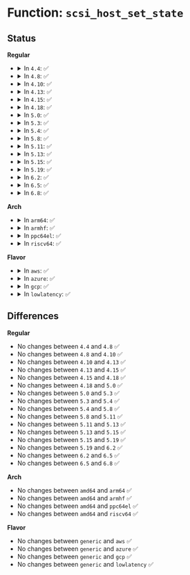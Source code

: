 # Function: <code>scsi_host_set_state</code>

## Status
<b>Regular</b>
<ul>
<li>
<details>
<summary>In <code>4.4</code>: ✅</summary>

```c
int scsi_host_set_state(struct Scsi_Host *shost, enum scsi_host_state state);
```

**Collision:** Unique Global

**Inline:** No

**Transformation:** False

**Instances:**

```
In drivers/scsi/hosts.c (ffffffff815a7d90)
Location: drivers/scsi/hosts.c:66
Inline: False
Direct callers:
  - drivers/scsi/hosts.c:scsi_remove_host
  - drivers/scsi/hosts.c:scsi_remove_host
  - drivers/scsi/hosts.c:scsi_remove_host
  - drivers/scsi/hosts.c:scsi_remove_host
  - drivers/scsi/hosts.c:scsi_add_host_with_dma
  - drivers/scsi/scsi_error.c:scsi_schedule_eh
  - drivers/scsi/scsi_error.c:scsi_schedule_eh
  - drivers/scsi/scsi_error.c:scsi_eh_scmd_add
  - drivers/scsi/scsi_error.c:scsi_eh_scmd_add
  - drivers/scsi/scsi_error.c:scsi_error_handler
  - drivers/scsi/scsi_error.c:scsi_error_handler
  - drivers/scsi/scsi_error.c:scsi_error_handler
  - drivers/scsi/scsi_error.c:scsi_error_handler
  - drivers/scsi/scsi_error.c:scsi_error_handler
  - drivers/scsi/scsi_sysfs.c:store_shost_state
```
**Symbols:**

```
ffffffff815a7d90-ffffffff815a7e78: scsi_host_set_state (STB_GLOBAL)
```
</details>
</li>
<li>
<details>
<summary>In <code>4.8</code>: ✅</summary>

```c
int scsi_host_set_state(struct Scsi_Host *shost, enum scsi_host_state state);
```

**Collision:** Unique Global

**Inline:** No

**Transformation:** False

**Instances:**

```
In drivers/scsi/hosts.c (ffffffff815ffc10)
Location: drivers/scsi/hosts.c:66
Inline: False
Direct callers:
  - drivers/scsi/hosts.c:scsi_add_host_with_dma
  - drivers/scsi/hosts.c:scsi_remove_host
  - drivers/scsi/hosts.c:scsi_remove_host
  - drivers/scsi/hosts.c:scsi_remove_host
  - drivers/scsi/hosts.c:scsi_remove_host
  - drivers/scsi/scsi_error.c:scsi_error_handler
  - drivers/scsi/scsi_error.c:scsi_error_handler
  - drivers/scsi/scsi_error.c:scsi_error_handler
  - drivers/scsi/scsi_error.c:scsi_error_handler
  - drivers/scsi/scsi_error.c:scsi_error_handler
  - drivers/scsi/scsi_error.c:scsi_eh_scmd_add
  - drivers/scsi/scsi_error.c:scsi_eh_scmd_add
  - drivers/scsi/scsi_error.c:scsi_schedule_eh
  - drivers/scsi/scsi_error.c:scsi_schedule_eh
  - drivers/scsi/scsi_sysfs.c:store_shost_state
```
**Symbols:**

```
ffffffff815ffc10-ffffffff815ffcf8: scsi_host_set_state (STB_GLOBAL)
```
</details>
</li>
<li>
<details>
<summary>In <code>4.10</code>: ✅</summary>

```c
int scsi_host_set_state(struct Scsi_Host *shost, enum scsi_host_state state);
```

**Collision:** Unique Global

**Inline:** No

**Transformation:** False

**Instances:**

```
In drivers/scsi/hosts.c (ffffffff8162f270)
Location: drivers/scsi/hosts.c:66
Inline: False
Direct callers:
  - drivers/scsi/hosts.c:scsi_add_host_with_dma
  - drivers/scsi/hosts.c:scsi_remove_host
  - drivers/scsi/hosts.c:scsi_remove_host
  - drivers/scsi/hosts.c:scsi_remove_host
  - drivers/scsi/hosts.c:scsi_remove_host
  - drivers/scsi/scsi_error.c:scsi_error_handler
  - drivers/scsi/scsi_error.c:scsi_error_handler
  - drivers/scsi/scsi_error.c:scsi_error_handler
  - drivers/scsi/scsi_error.c:scsi_error_handler
  - drivers/scsi/scsi_error.c:scsi_error_handler
  - drivers/scsi/scsi_error.c:scsi_eh_scmd_add
  - drivers/scsi/scsi_error.c:scsi_eh_scmd_add
  - drivers/scsi/scsi_error.c:scsi_schedule_eh
  - drivers/scsi/scsi_error.c:scsi_schedule_eh
  - drivers/scsi/scsi_sysfs.c:store_shost_state
```
**Symbols:**

```
ffffffff8162f270-ffffffff8162f358: scsi_host_set_state (STB_GLOBAL)
```
</details>
</li>
<li>
<details>
<summary>In <code>4.13</code>: ✅</summary>

```c
int scsi_host_set_state(struct Scsi_Host *shost, enum scsi_host_state state);
```

**Collision:** Unique Global

**Inline:** No

**Transformation:** False

**Instances:**

```
In drivers/scsi/hosts.c (ffffffff81644050)
Location: drivers/scsi/hosts.c:66
Inline: False
Direct callers:
  - drivers/scsi/hosts.c:scsi_add_host_with_dma
  - drivers/scsi/hosts.c:scsi_remove_host
  - drivers/scsi/hosts.c:scsi_remove_host
  - drivers/scsi/hosts.c:scsi_remove_host
  - drivers/scsi/hosts.c:scsi_remove_host
  - drivers/scsi/scsi_error.c:scsi_error_handler
  - drivers/scsi/scsi_error.c:scsi_error_handler
  - drivers/scsi/scsi_error.c:scsi_error_handler
  - drivers/scsi/scsi_error.c:scsi_error_handler
  - drivers/scsi/scsi_error.c:scsi_error_handler
  - drivers/scsi/scsi_error.c:scsi_eh_scmd_add
  - drivers/scsi/scsi_error.c:scsi_eh_scmd_add
  - drivers/scsi/scsi_error.c:scsi_schedule_eh
  - drivers/scsi/scsi_error.c:scsi_schedule_eh
  - drivers/scsi/scsi_sysfs.c:store_shost_state
```
**Symbols:**

```
ffffffff81644050-ffffffff8164412e: scsi_host_set_state (STB_GLOBAL)
```
</details>
</li>
<li>
<details>
<summary>In <code>4.15</code>: ✅</summary>

```c
int scsi_host_set_state(struct Scsi_Host *shost, enum scsi_host_state state);
```

**Collision:** Unique Global

**Inline:** No

**Transformation:** False

**Instances:**

```
In drivers/scsi/hosts.c (ffffffff816acff0)
Location: drivers/scsi/hosts.c:66
Inline: False
Direct callers:
  - drivers/scsi/hosts.c:scsi_add_host_with_dma
  - drivers/scsi/hosts.c:scsi_remove_host
  - drivers/scsi/hosts.c:scsi_remove_host
  - drivers/scsi/hosts.c:scsi_remove_host
  - drivers/scsi/hosts.c:scsi_remove_host
  - drivers/scsi/scsi_error.c:scsi_error_handler
  - drivers/scsi/scsi_error.c:scsi_error_handler
  - drivers/scsi/scsi_error.c:scsi_error_handler
  - drivers/scsi/scsi_error.c:scsi_error_handler
  - drivers/scsi/scsi_error.c:scsi_error_handler
  - drivers/scsi/scsi_error.c:scsi_eh_scmd_add
  - drivers/scsi/scsi_error.c:scsi_eh_scmd_add
  - drivers/scsi/scsi_error.c:scsi_schedule_eh
  - drivers/scsi/scsi_error.c:scsi_schedule_eh
  - drivers/scsi/scsi_sysfs.c:store_shost_state
```
**Symbols:**

```
ffffffff816acff0-ffffffff816ad0d4: scsi_host_set_state (STB_GLOBAL)
```
</details>
</li>
<li>
<details>
<summary>In <code>4.18</code>: ✅</summary>

```c
int scsi_host_set_state(struct Scsi_Host *shost, enum scsi_host_state state);
```

**Collision:** Unique Global

**Inline:** No

**Transformation:** False

**Instances:**

```
In drivers/scsi/hosts.c (ffffffff816e9c00)
Location: drivers/scsi/hosts.c:72
Inline: False
Direct callers:
  - drivers/scsi/hosts.c:scsi_add_host_with_dma
  - drivers/scsi/hosts.c:scsi_remove_host
  - drivers/scsi/hosts.c:scsi_remove_host
  - drivers/scsi/hosts.c:scsi_remove_host
  - drivers/scsi/hosts.c:scsi_remove_host
  - drivers/scsi/scsi_error.c:scsi_error_handler
  - drivers/scsi/scsi_error.c:scsi_error_handler
  - drivers/scsi/scsi_error.c:scsi_error_handler
  - drivers/scsi/scsi_error.c:scsi_error_handler
  - drivers/scsi/scsi_error.c:scsi_error_handler
  - drivers/scsi/scsi_error.c:scsi_eh_scmd_add
  - drivers/scsi/scsi_error.c:scsi_eh_scmd_add
  - drivers/scsi/scsi_error.c:scsi_schedule_eh
  - drivers/scsi/scsi_error.c:scsi_schedule_eh
  - drivers/scsi/scsi_sysfs.c:store_shost_state
```
**Symbols:**

```
ffffffff816e9c00-ffffffff816e9cde: scsi_host_set_state (STB_GLOBAL)
```
</details>
</li>
<li>
<details>
<summary>In <code>5.0</code>: ✅</summary>

```c
int scsi_host_set_state(struct Scsi_Host *shost, enum scsi_host_state state);
```

**Collision:** Unique Global

**Inline:** No

**Transformation:** False

**Instances:**

```
In drivers/scsi/hosts.c (ffffffff8170d6d0)
Location: drivers/scsi/hosts.c:72
Inline: False
Direct callers:
  - drivers/scsi/hosts.c:scsi_add_host_with_dma
  - drivers/scsi/hosts.c:scsi_remove_host
  - drivers/scsi/hosts.c:scsi_remove_host
  - drivers/scsi/hosts.c:scsi_remove_host
  - drivers/scsi/hosts.c:scsi_remove_host
  - drivers/scsi/scsi_error.c:scsi_error_handler
  - drivers/scsi/scsi_error.c:scsi_error_handler
  - drivers/scsi/scsi_error.c:scsi_error_handler
  - drivers/scsi/scsi_error.c:scsi_error_handler
  - drivers/scsi/scsi_error.c:scsi_error_handler
  - drivers/scsi/scsi_error.c:scsi_eh_scmd_add
  - drivers/scsi/scsi_error.c:scsi_eh_scmd_add
  - drivers/scsi/scsi_error.c:scsi_schedule_eh
  - drivers/scsi/scsi_error.c:scsi_schedule_eh
  - drivers/scsi/scsi_sysfs.c:store_shost_state
```
**Symbols:**

```
ffffffff8170d6d0-ffffffff8170d7b5: scsi_host_set_state (STB_GLOBAL)
```
</details>
</li>
<li>
<details>
<summary>In <code>5.3</code>: ✅</summary>

```c
int scsi_host_set_state(struct Scsi_Host *shost, enum scsi_host_state state);
```

**Collision:** Unique Global

**Inline:** No

**Transformation:** False

**Instances:**

```
In drivers/scsi/hosts.c (ffffffff81748db0)
Location: drivers/scsi/hosts.c:73
Inline: False
Direct callers:
  - drivers/scsi/hosts.c:scsi_add_host_with_dma
  - drivers/scsi/hosts.c:scsi_remove_host
  - drivers/scsi/hosts.c:scsi_remove_host
  - drivers/scsi/hosts.c:scsi_remove_host
  - drivers/scsi/hosts.c:scsi_remove_host
  - drivers/scsi/scsi_error.c:scsi_error_handler
  - drivers/scsi/scsi_error.c:scsi_error_handler
  - drivers/scsi/scsi_error.c:scsi_error_handler
  - drivers/scsi/scsi_error.c:scsi_error_handler
  - drivers/scsi/scsi_error.c:scsi_error_handler
  - drivers/scsi/scsi_error.c:scsi_eh_scmd_add
  - drivers/scsi/scsi_error.c:scsi_eh_scmd_add
  - drivers/scsi/scsi_error.c:scsi_schedule_eh
  - drivers/scsi/scsi_error.c:scsi_schedule_eh
  - drivers/scsi/scsi_sysfs.c:store_shost_state
```
**Symbols:**

```
ffffffff81748db0-ffffffff81748ea5: scsi_host_set_state (STB_GLOBAL)
```
</details>
</li>
<li>
<details>
<summary>In <code>5.4</code>: ✅</summary>

```c
int scsi_host_set_state(struct Scsi_Host *shost, enum scsi_host_state state);
```

**Collision:** Unique Global

**Inline:** No

**Transformation:** False

**Instances:**

```
In drivers/scsi/hosts.c (ffffffff8176cf00)
Location: drivers/scsi/hosts.c:73
Inline: False
Direct callers:
  - drivers/scsi/hosts.c:scsi_add_host_with_dma
  - drivers/scsi/hosts.c:scsi_remove_host
  - drivers/scsi/hosts.c:scsi_remove_host
  - drivers/scsi/hosts.c:scsi_remove_host
  - drivers/scsi/hosts.c:scsi_remove_host
  - drivers/scsi/scsi_error.c:scsi_error_handler
  - drivers/scsi/scsi_error.c:scsi_error_handler
  - drivers/scsi/scsi_error.c:scsi_error_handler
  - drivers/scsi/scsi_error.c:scsi_error_handler
  - drivers/scsi/scsi_error.c:scsi_error_handler
  - drivers/scsi/scsi_error.c:scsi_eh_scmd_add
  - drivers/scsi/scsi_error.c:scsi_eh_scmd_add
  - drivers/scsi/scsi_error.c:scsi_schedule_eh
  - drivers/scsi/scsi_error.c:scsi_schedule_eh
  - drivers/scsi/scsi_sysfs.c:store_shost_state
```
**Symbols:**

```
ffffffff8176cf00-ffffffff8176cff5: scsi_host_set_state (STB_GLOBAL)
```
</details>
</li>
<li>
<details>
<summary>In <code>5.8</code>: ✅</summary>

```c
int scsi_host_set_state(struct Scsi_Host *shost, enum scsi_host_state state);
```

**Collision:** Unique Global

**Inline:** No

**Transformation:** False

**Instances:**

```
In drivers/scsi/hosts.c (ffffffff8182f4c0)
Location: drivers/scsi/hosts.c:74
Inline: False
Direct callers:
  - drivers/scsi/hosts.c:scsi_add_host_with_dma
  - drivers/scsi/hosts.c:scsi_remove_host
  - drivers/scsi/hosts.c:scsi_remove_host
  - drivers/scsi/hosts.c:scsi_remove_host
  - drivers/scsi/hosts.c:scsi_remove_host
  - drivers/scsi/scsi_error.c:scsi_restart_operations
  - drivers/scsi/scsi_error.c:scsi_restart_operations
  - drivers/scsi/scsi_error.c:scsi_restart_operations
  - drivers/scsi/scsi_error.c:scsi_restart_operations
  - drivers/scsi/scsi_error.c:scsi_restart_operations
  - drivers/scsi/scsi_error.c:scsi_eh_scmd_add
  - drivers/scsi/scsi_error.c:scsi_eh_scmd_add
  - drivers/scsi/scsi_error.c:scsi_schedule_eh
  - drivers/scsi/scsi_error.c:scsi_schedule_eh
  - drivers/scsi/scsi_sysfs.c:store_shost_state
```
**Symbols:**

```
ffffffff8182f4c0-ffffffff8182f5b5: scsi_host_set_state (STB_GLOBAL)
```
</details>
</li>
<li>
<details>
<summary>In <code>5.11</code>: ✅</summary>

```c
int scsi_host_set_state(struct Scsi_Host *shost, enum scsi_host_state state);
```

**Collision:** Unique Global

**Inline:** No

**Transformation:** False

**Instances:**

```
In drivers/scsi/hosts.c (ffffffff818404f0)
Location: drivers/scsi/hosts.c:74
Inline: False
Direct callers:
  - drivers/scsi/hosts.c:scsi_add_host_with_dma
  - drivers/scsi/hosts.c:scsi_remove_host
  - drivers/scsi/hosts.c:scsi_remove_host
  - drivers/scsi/hosts.c:scsi_remove_host
  - drivers/scsi/hosts.c:scsi_remove_host
  - drivers/scsi/scsi_error.c:scsi_restart_operations
  - drivers/scsi/scsi_error.c:scsi_restart_operations
  - drivers/scsi/scsi_error.c:scsi_restart_operations
  - drivers/scsi/scsi_error.c:scsi_restart_operations
  - drivers/scsi/scsi_error.c:scsi_restart_operations
  - drivers/scsi/scsi_error.c:scsi_eh_scmd_add
  - drivers/scsi/scsi_error.c:scsi_eh_scmd_add
  - drivers/scsi/scsi_error.c:scsi_schedule_eh
  - drivers/scsi/scsi_error.c:scsi_schedule_eh
  - drivers/scsi/scsi_sysfs.c:store_shost_state
```
**Symbols:**

```
ffffffff818404f0-ffffffff818405e5: scsi_host_set_state (STB_GLOBAL)
```
</details>
</li>
<li>
<details>
<summary>In <code>5.13</code>: ✅</summary>

```c
int scsi_host_set_state(struct Scsi_Host *shost, enum scsi_host_state state);
```

**Collision:** Unique Global

**Inline:** No

**Transformation:** False

**Instances:**

```
In drivers/scsi/hosts.c (ffffffff81823730)
Location: drivers/scsi/hosts.c:74
Inline: False
Direct callers:
  - drivers/scsi/hosts.c:scsi_add_host_with_dma
  - drivers/scsi/hosts.c:scsi_remove_host
  - drivers/scsi/hosts.c:scsi_remove_host
  - drivers/scsi/hosts.c:scsi_remove_host
  - drivers/scsi/hosts.c:scsi_remove_host
  - drivers/scsi/scsi_error.c:scsi_eh_scmd_add
  - drivers/scsi/scsi_error.c:scsi_eh_scmd_add
  - drivers/scsi/scsi_error.c:scsi_schedule_eh
  - drivers/scsi/scsi_error.c:scsi_schedule_eh
  - drivers/scsi/scsi_sysfs.c:store_shost_state
```
**Symbols:**

```
ffffffff81823730-ffffffff81823825: scsi_host_set_state (STB_GLOBAL)
```
</details>
</li>
<li>
<details>
<summary>In <code>5.15</code>: ✅</summary>

```c
int scsi_host_set_state(struct Scsi_Host *shost, enum scsi_host_state state);
```

**Collision:** Unique Global

**Inline:** No

**Transformation:** False

**Instances:**

```
In drivers/scsi/hosts.c (ffffffff818ae060)
Location: drivers/scsi/hosts.c:74
Inline: False
Direct callers:
  - drivers/scsi/hosts.c:scsi_add_host_with_dma
  - drivers/scsi/hosts.c:scsi_remove_host
  - drivers/scsi/hosts.c:scsi_remove_host
  - drivers/scsi/hosts.c:scsi_remove_host
  - drivers/scsi/hosts.c:scsi_remove_host
  - drivers/scsi/scsi_error.c:scsi_eh_scmd_add
  - drivers/scsi/scsi_error.c:scsi_eh_scmd_add
  - drivers/scsi/scsi_error.c:scsi_schedule_eh
  - drivers/scsi/scsi_error.c:scsi_schedule_eh
  - drivers/scsi/scsi_sysfs.c:store_shost_state
```
**Symbols:**

```
ffffffff818ae060-ffffffff818ae155: scsi_host_set_state (STB_GLOBAL)
```
</details>
</li>
<li>
<details>
<summary>In <code>5.19</code>: ✅</summary>

```c
int scsi_host_set_state(struct Scsi_Host *shost, enum scsi_host_state state);
```

**Collision:** Unique Global

**Inline:** No

**Transformation:** False

**Instances:**

```
In drivers/scsi/hosts.c (ffffffff819f8f10)
Location: drivers/scsi/hosts.c:75
Inline: False
Direct callers:
  - drivers/scsi/hosts.c:scsi_add_host_with_dma
  - drivers/scsi/hosts.c:scsi_remove_host
  - drivers/scsi/hosts.c:scsi_remove_host
  - drivers/scsi/hosts.c:scsi_remove_host
  - drivers/scsi/hosts.c:scsi_remove_host
  - drivers/scsi/scsi_error.c:scsi_eh_scmd_add
  - drivers/scsi/scsi_error.c:scsi_eh_scmd_add
  - drivers/scsi/scsi_error.c:scsi_schedule_eh
  - drivers/scsi/scsi_error.c:scsi_schedule_eh
  - drivers/scsi/scsi_sysfs.c:store_shost_state
```
**Symbols:**

```
ffffffff819f8f10-ffffffff819f8fff: scsi_host_set_state (STB_GLOBAL)
```
</details>
</li>
<li>
<details>
<summary>In <code>6.2</code>: ✅</summary>

```c
int scsi_host_set_state(struct Scsi_Host *shost, enum scsi_host_state state);
```

**Collision:** Unique Global

**Inline:** No

**Transformation:** False

**Instances:**

```
In drivers/scsi/hosts.c (ffffffff81b76af0)
Location: drivers/scsi/hosts.c:75
Inline: False
Direct callers:
  - drivers/scsi/hosts.c:scsi_add_host_with_dma
  - drivers/scsi/hosts.c:scsi_remove_host
  - drivers/scsi/hosts.c:scsi_remove_host
  - drivers/scsi/hosts.c:scsi_remove_host
  - drivers/scsi/hosts.c:scsi_remove_host
  - drivers/scsi/scsi_error.c:scsi_eh_scmd_add
  - drivers/scsi/scsi_error.c:scsi_eh_scmd_add
  - drivers/scsi/scsi_error.c:scsi_schedule_eh
  - drivers/scsi/scsi_error.c:scsi_schedule_eh
  - drivers/scsi/scsi_sysfs.c:store_shost_state
```
**Symbols:**

```
ffffffff81b76af0-ffffffff81b76bdf: scsi_host_set_state (STB_GLOBAL)
```
</details>
</li>
<li>
<details>
<summary>In <code>6.5</code>: ✅</summary>

```c
int scsi_host_set_state(struct Scsi_Host *shost, enum scsi_host_state state);
```

**Collision:** Unique Global

**Inline:** No

**Transformation:** False

**Instances:**

```
In drivers/scsi/hosts.c (ffffffff81bca770)
Location: drivers/scsi/hosts.c:75
Inline: False
Direct callers:
  - drivers/scsi/hosts.c:scsi_add_host_with_dma
  - drivers/scsi/hosts.c:scsi_remove_host
  - drivers/scsi/hosts.c:scsi_remove_host
  - drivers/scsi/hosts.c:scsi_remove_host
  - drivers/scsi/hosts.c:scsi_remove_host
  - drivers/scsi/scsi_error.c:scsi_eh_scmd_add
  - drivers/scsi/scsi_error.c:scsi_eh_scmd_add
  - drivers/scsi/scsi_error.c:scsi_schedule_eh
  - drivers/scsi/scsi_error.c:scsi_schedule_eh
  - drivers/scsi/scsi_sysfs.c:store_shost_state
```
**Symbols:**

```
ffffffff81bca770-ffffffff81bca858: scsi_host_set_state (STB_GLOBAL)
```
</details>
</li>
<li>
<details>
<summary>In <code>6.8</code>: ✅</summary>

```c
int scsi_host_set_state(struct Scsi_Host *shost, enum scsi_host_state state);
```

**Collision:** Unique Global

**Inline:** No

**Transformation:** False

**Instances:**

```
In drivers/scsi/hosts.c (ffffffff81c1f3a0)
Location: drivers/scsi/hosts.c:75
Inline: False
Direct callers:
  - drivers/scsi/hosts.c:scsi_add_host_with_dma
  - drivers/scsi/hosts.c:scsi_remove_host
  - drivers/scsi/hosts.c:scsi_remove_host
  - drivers/scsi/hosts.c:scsi_remove_host
  - drivers/scsi/hosts.c:scsi_remove_host
  - drivers/scsi/scsi_error.c:scsi_eh_scmd_add
  - drivers/scsi/scsi_error.c:scsi_eh_scmd_add
  - drivers/scsi/scsi_error.c:scsi_schedule_eh
  - drivers/scsi/scsi_error.c:scsi_schedule_eh
  - drivers/scsi/scsi_sysfs.c:store_shost_state
```
**Symbols:**

```
ffffffff81c1f3a0-ffffffff81c1f488: scsi_host_set_state (STB_GLOBAL)
```
</details>
</li>
</ul>
<b>Arch</b>
<ul>
<li>
<details>
<summary>In <code>arm64</code>: ✅</summary>

```c
int scsi_host_set_state(struct Scsi_Host *shost, enum scsi_host_state state);
```

**Collision:** Unique Global

**Inline:** No

**Transformation:** False

**Instances:**

```
In drivers/scsi/hosts.c (ffff80001096f5e8)
Location: drivers/scsi/hosts.c:73
Inline: False
Direct callers:
  - drivers/scsi/hosts.c:scsi_add_host_with_dma
  - drivers/scsi/hosts.c:scsi_remove_host
  - drivers/scsi/hosts.c:scsi_remove_host
  - drivers/scsi/hosts.c:scsi_remove_host
  - drivers/scsi/hosts.c:scsi_remove_host
  - drivers/scsi/scsi_error.c:scsi_error_handler
  - drivers/scsi/scsi_error.c:scsi_error_handler
  - drivers/scsi/scsi_error.c:scsi_error_handler
  - drivers/scsi/scsi_error.c:scsi_error_handler
  - drivers/scsi/scsi_error.c:scsi_error_handler
  - drivers/scsi/scsi_error.c:scsi_eh_scmd_add
  - drivers/scsi/scsi_error.c:scsi_eh_scmd_add
  - drivers/scsi/scsi_error.c:scsi_eh_scmd_add
  - drivers/scsi/scsi_error.c:scsi_schedule_eh
  - drivers/scsi/scsi_error.c:scsi_schedule_eh
  - drivers/scsi/scsi_sysfs.c:store_shost_state
```
**Symbols:**

```
ffff80001096f5e8-ffff80001096f710: scsi_host_set_state (STB_GLOBAL)
```
</details>
</li>
<li>
<details>
<summary>In <code>armhf</code>: ✅</summary>

```c
int scsi_host_set_state(struct Scsi_Host *shost, enum scsi_host_state state);
```

**Collision:** Unique Global

**Inline:** No

**Transformation:** False

**Instances:**

```
In drivers/scsi/hosts.c (c0a44938)
Location: drivers/scsi/hosts.c:73
Inline: False
Direct callers:
  - drivers/scsi/hosts.c:scsi_add_host_with_dma
  - drivers/scsi/hosts.c:scsi_remove_host
  - drivers/scsi/hosts.c:scsi_remove_host
  - drivers/scsi/hosts.c:scsi_remove_host
  - drivers/scsi/hosts.c:scsi_remove_host
  - drivers/scsi/scsi_error.c:scsi_error_handler
  - drivers/scsi/scsi_error.c:scsi_error_handler
  - drivers/scsi/scsi_error.c:scsi_error_handler
  - drivers/scsi/scsi_error.c:scsi_error_handler
  - drivers/scsi/scsi_error.c:scsi_error_handler
  - drivers/scsi/scsi_error.c:scsi_eh_scmd_add
  - drivers/scsi/scsi_error.c:scsi_eh_scmd_add
  - drivers/scsi/scsi_error.c:scsi_schedule_eh
  - drivers/scsi/scsi_error.c:scsi_schedule_eh
  - drivers/scsi/scsi_sysfs.c:store_shost_state
```
**Symbols:**

```
c0a44938-c0a44a54: scsi_host_set_state (STB_GLOBAL)
```
</details>
</li>
<li>
<details>
<summary>In <code>ppc64el</code>: ✅</summary>

```c
int scsi_host_set_state(struct Scsi_Host *shost, enum scsi_host_state state);
```

**Collision:** Unique Global

**Inline:** No

**Transformation:** False

**Instances:**

```
In drivers/scsi/hosts.c (c000000000a28c30)
Location: drivers/scsi/hosts.c:73
Inline: False
Direct callers:
  - drivers/scsi/hosts.c:scsi_add_host_with_dma
  - drivers/scsi/hosts.c:scsi_remove_host
  - drivers/scsi/hosts.c:scsi_remove_host
  - drivers/scsi/hosts.c:scsi_remove_host
  - drivers/scsi/hosts.c:scsi_remove_host
  - drivers/scsi/scsi_error.c:scsi_error_handler
  - drivers/scsi/scsi_error.c:scsi_error_handler
  - drivers/scsi/scsi_error.c:scsi_error_handler
  - drivers/scsi/scsi_error.c:scsi_error_handler
  - drivers/scsi/scsi_error.c:scsi_error_handler
  - drivers/scsi/scsi_error.c:scsi_eh_scmd_add
  - drivers/scsi/scsi_error.c:scsi_eh_scmd_add
  - drivers/scsi/scsi_error.c:scsi_schedule_eh
  - drivers/scsi/scsi_error.c:scsi_schedule_eh
  - drivers/scsi/scsi_sysfs.c:store_shost_state
```
**Symbols:**

```
c000000000a28c30-c000000000a28d8c: scsi_host_set_state (STB_GLOBAL)
```
</details>
</li>
<li>
<details>
<summary>In <code>riscv64</code>: ✅</summary>

```c
int scsi_host_set_state(struct Scsi_Host *shost, enum scsi_host_state state);
```

**Collision:** Unique Global

**Inline:** No

**Transformation:** False

**Instances:**

```
In drivers/scsi/hosts.c (ffffffe0005d96ec)
Location: drivers/scsi/hosts.c:73
Inline: False
Direct callers:
  - drivers/scsi/hosts.c:scsi_add_host_with_dma
  - drivers/scsi/hosts.c:scsi_remove_host
  - drivers/scsi/hosts.c:scsi_remove_host
  - drivers/scsi/hosts.c:scsi_remove_host
  - drivers/scsi/hosts.c:scsi_remove_host
  - drivers/scsi/scsi_error.c:scsi_error_handler
  - drivers/scsi/scsi_error.c:scsi_error_handler
  - drivers/scsi/scsi_error.c:scsi_error_handler
  - drivers/scsi/scsi_error.c:scsi_error_handler
  - drivers/scsi/scsi_error.c:scsi_error_handler
  - drivers/scsi/scsi_error.c:scsi_eh_scmd_add
  - drivers/scsi/scsi_error.c:scsi_eh_scmd_add
  - drivers/scsi/scsi_error.c:scsi_schedule_eh
  - drivers/scsi/scsi_error.c:scsi_schedule_eh
  - drivers/scsi/scsi_sysfs.c:store_shost_state
```
**Symbols:**

```
ffffffe0005d96ec-ffffffe0005d97c4: scsi_host_set_state (STB_GLOBAL)
```
</details>
</li>
</ul>
<b>Flavor</b>
<ul>
<li>
<details>
<summary>In <code>aws</code>: ✅</summary>

```c
int scsi_host_set_state(struct Scsi_Host *shost, enum scsi_host_state state);
```

**Collision:** Unique Global

**Inline:** No

**Transformation:** False

**Instances:**

```
In drivers/scsi/hosts.c (ffffffff817215f0)
Location: drivers/scsi/hosts.c:73
Inline: False
Direct callers:
  - drivers/scsi/hosts.c:scsi_add_host_with_dma
  - drivers/scsi/hosts.c:scsi_remove_host
  - drivers/scsi/hosts.c:scsi_remove_host
  - drivers/scsi/hosts.c:scsi_remove_host
  - drivers/scsi/hosts.c:scsi_remove_host
  - drivers/scsi/scsi_error.c:scsi_error_handler
  - drivers/scsi/scsi_error.c:scsi_error_handler
  - drivers/scsi/scsi_error.c:scsi_error_handler
  - drivers/scsi/scsi_error.c:scsi_error_handler
  - drivers/scsi/scsi_error.c:scsi_error_handler
  - drivers/scsi/scsi_error.c:scsi_eh_scmd_add
  - drivers/scsi/scsi_error.c:scsi_eh_scmd_add
  - drivers/scsi/scsi_error.c:scsi_schedule_eh
  - drivers/scsi/scsi_error.c:scsi_schedule_eh
  - drivers/scsi/scsi_sysfs.c:store_shost_state
```
**Symbols:**

```
ffffffff817215f0-ffffffff817216e5: scsi_host_set_state (STB_GLOBAL)
```
</details>
</li>
<li>
<details>
<summary>In <code>azure</code>: ✅</summary>

```c
int scsi_host_set_state(struct Scsi_Host *shost, enum scsi_host_state state);
```

**Collision:** Unique Global

**Inline:** No

**Transformation:** False

**Instances:**

```
In drivers/scsi/hosts.c (ffffffff816faa20)
Location: drivers/scsi/hosts.c:73
Inline: False
Direct callers:
  - drivers/scsi/hosts.c:scsi_add_host_with_dma
  - drivers/scsi/hosts.c:scsi_remove_host
  - drivers/scsi/hosts.c:scsi_remove_host
  - drivers/scsi/hosts.c:scsi_remove_host
  - drivers/scsi/hosts.c:scsi_remove_host
  - drivers/scsi/scsi_error.c:scsi_error_handler
  - drivers/scsi/scsi_error.c:scsi_error_handler
  - drivers/scsi/scsi_error.c:scsi_error_handler
  - drivers/scsi/scsi_error.c:scsi_error_handler
  - drivers/scsi/scsi_error.c:scsi_error_handler
  - drivers/scsi/scsi_error.c:scsi_eh_scmd_add
  - drivers/scsi/scsi_error.c:scsi_eh_scmd_add
  - drivers/scsi/scsi_error.c:scsi_schedule_eh
  - drivers/scsi/scsi_error.c:scsi_schedule_eh
  - drivers/scsi/scsi_sysfs.c:store_shost_state
```
**Symbols:**

```
ffffffff816faa20-ffffffff816fab15: scsi_host_set_state (STB_GLOBAL)
```
</details>
</li>
<li>
<details>
<summary>In <code>gcp</code>: ✅</summary>

```c
int scsi_host_set_state(struct Scsi_Host *shost, enum scsi_host_state state);
```

**Collision:** Unique Global

**Inline:** No

**Transformation:** False

**Instances:**

```
In drivers/scsi/hosts.c (ffffffff817603c0)
Location: drivers/scsi/hosts.c:73
Inline: False
Direct callers:
  - drivers/scsi/hosts.c:scsi_add_host_with_dma
  - drivers/scsi/hosts.c:scsi_remove_host
  - drivers/scsi/hosts.c:scsi_remove_host
  - drivers/scsi/hosts.c:scsi_remove_host
  - drivers/scsi/hosts.c:scsi_remove_host
  - drivers/scsi/scsi_error.c:scsi_error_handler
  - drivers/scsi/scsi_error.c:scsi_error_handler
  - drivers/scsi/scsi_error.c:scsi_error_handler
  - drivers/scsi/scsi_error.c:scsi_error_handler
  - drivers/scsi/scsi_error.c:scsi_error_handler
  - drivers/scsi/scsi_error.c:scsi_eh_scmd_add
  - drivers/scsi/scsi_error.c:scsi_eh_scmd_add
  - drivers/scsi/scsi_error.c:scsi_schedule_eh
  - drivers/scsi/scsi_error.c:scsi_schedule_eh
  - drivers/scsi/scsi_sysfs.c:store_shost_state
```
**Symbols:**

```
ffffffff817603c0-ffffffff817604b5: scsi_host_set_state (STB_GLOBAL)
```
</details>
</li>
<li>
<details>
<summary>In <code>lowlatency</code>: ✅</summary>

```c
int scsi_host_set_state(struct Scsi_Host *shost, enum scsi_host_state state);
```

**Collision:** Unique Global

**Inline:** No

**Transformation:** False

**Instances:**

```
In drivers/scsi/hosts.c (ffffffff8177ba20)
Location: drivers/scsi/hosts.c:73
Inline: False
Direct callers:
  - drivers/scsi/hosts.c:scsi_add_host_with_dma
  - drivers/scsi/hosts.c:scsi_remove_host
  - drivers/scsi/hosts.c:scsi_remove_host
  - drivers/scsi/hosts.c:scsi_remove_host
  - drivers/scsi/hosts.c:scsi_remove_host
  - drivers/scsi/scsi_error.c:scsi_error_handler
  - drivers/scsi/scsi_error.c:scsi_error_handler
  - drivers/scsi/scsi_error.c:scsi_error_handler
  - drivers/scsi/scsi_error.c:scsi_error_handler
  - drivers/scsi/scsi_error.c:scsi_error_handler
  - drivers/scsi/scsi_error.c:scsi_eh_scmd_add
  - drivers/scsi/scsi_error.c:scsi_eh_scmd_add
  - drivers/scsi/scsi_error.c:scsi_schedule_eh
  - drivers/scsi/scsi_error.c:scsi_schedule_eh
  - drivers/scsi/scsi_sysfs.c:store_shost_state
```
**Symbols:**

```
ffffffff8177ba20-ffffffff8177bb15: scsi_host_set_state (STB_GLOBAL)
```
</details>
</li>
</ul>

## Differences
<b>Regular</b>
<ul>
<li>
No changes between <code>4.4</code> and <code>4.8</code> ✅
</li>
<li>
No changes between <code>4.8</code> and <code>4.10</code> ✅
</li>
<li>
No changes between <code>4.10</code> and <code>4.13</code> ✅
</li>
<li>
No changes between <code>4.13</code> and <code>4.15</code> ✅
</li>
<li>
No changes between <code>4.15</code> and <code>4.18</code> ✅
</li>
<li>
No changes between <code>4.18</code> and <code>5.0</code> ✅
</li>
<li>
No changes between <code>5.0</code> and <code>5.3</code> ✅
</li>
<li>
No changes between <code>5.3</code> and <code>5.4</code> ✅
</li>
<li>
No changes between <code>5.4</code> and <code>5.8</code> ✅
</li>
<li>
No changes between <code>5.8</code> and <code>5.11</code> ✅
</li>
<li>
No changes between <code>5.11</code> and <code>5.13</code> ✅
</li>
<li>
No changes between <code>5.13</code> and <code>5.15</code> ✅
</li>
<li>
No changes between <code>5.15</code> and <code>5.19</code> ✅
</li>
<li>
No changes between <code>5.19</code> and <code>6.2</code> ✅
</li>
<li>
No changes between <code>6.2</code> and <code>6.5</code> ✅
</li>
<li>
No changes between <code>6.5</code> and <code>6.8</code> ✅
</li>
</ul>
<b>Arch</b>
<ul>
<li>
No changes between <code>amd64</code> and <code>arm64</code> ✅
</li>
<li>
No changes between <code>amd64</code> and <code>armhf</code> ✅
</li>
<li>
No changes between <code>amd64</code> and <code>ppc64el</code> ✅
</li>
<li>
No changes between <code>amd64</code> and <code>riscv64</code> ✅
</li>
</ul>
<b>Flavor</b>
<ul>
<li>
No changes between <code>generic</code> and <code>aws</code> ✅
</li>
<li>
No changes between <code>generic</code> and <code>azure</code> ✅
</li>
<li>
No changes between <code>generic</code> and <code>gcp</code> ✅
</li>
<li>
No changes between <code>generic</code> and <code>lowlatency</code> ✅
</li>
</ul>
